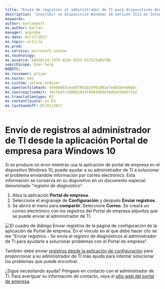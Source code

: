 ```yaml
---
title: "Envío de registros al administrador de TI para dispositivos Windows 10 | Microsoft Docs"
description: "Inscribir un dispositivo Windows 10 versión 1511 en Intune"
keywords: 
author: barlanmsft
ms.author: barlan
manager: angrobe
ms.date: 02/17/2017
ms.topic: article
ms.prod: 
ms.service: microsoft-intune
ms.technology: 
ms.assetid: bd428c14-7d75-42de-9322-b57323a01f06
searchScope: User help
ROBOTS: 
ms.reviewer: priyar
ms.suite: ems
ms.custom: intune-enduser
ms.openlocfilehash: 47e6b663cead876b1b19f61d02efed81be4d0dbc
ms.sourcegitcommit: 34cfebfc1d8b81032f4d41869d74dda559e677e2
ms.translationtype: HT
ms.contentlocale: es-ES
ms.lasthandoff: 07/01/2017
---
```

# <a name="send-logs-to-your-it-admin-from-the-company-portal-app-for-windows-10"></a>Envío de registros al administrador de TI desde la aplicación Portal de empresa para Windows 10

Si se produce un error mientras usa la aplicación de portal de empresa en el dispositivo Windows 10, puede ayudar a su administrador de TI a solucionar el problema enviándole información por correo electrónico. Esta información se conserva en su dispositivo en un documento especial denominado "_registro de diagnóstico_".

1.  Abra la aplicación **Portal de empresa**.
2.  Seleccione el engranaje de **Configuración** y después **Enviar registros**.
3.  Se abrirá el menú para **compartir**. Seleccione **Correo**. Se creará un correo electrónico con los registros del Portal de empresa adjuntos que se puede enviar al administrador de TI.

  ![El cuadro de diálogo Enviar registros de la página de configuración de la aplicación de Portal de empresa. En el vínculo en el que debe hacer clic se lee "Enviar registros - Se envía el registro de diagnósticos al administrador de TI para ayudarle a solucionar problemas con el Portal de empresa".](./media/w10-share-logs.png)

También debe enviar [registros desde la aplicación de configuración](send-logs-to-your-it-admin-settings-windows.md) para proporcionar a su administrador de TI más ayuda para intentar solucionar los problemas que puede encontrar. 

¿Sigue necesitando ayuda? Póngase en contacto con el administrador de TI. Para averiguar su información de contacto, vaya al [sitio web del portal de empresa](http://portal.manage.microsoft.com).
